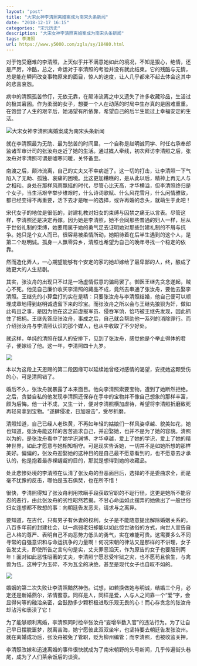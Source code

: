 ```yaml
---
layout: "post"
title: "大宋女神李清照离婚案成为南宋头条新闻"
date: "2018-12-17 16:15"
categories: "宋元历史"
description: "大宋女神李清照离婚案成为南宋头条新闻"
tags: 李清照
url: https://www.y5000.com/zgls/sy/18480.html
---
```






对于饱受磨难的李清照，上天似乎并不满意她如此的境况，不知是狠心，绝情，还是严厉，冷酷，总之，命运对于李清照的考验并没有就此结束。它的残酷与无情，总是能在瞬间改变事物原来的面目，惊人的速度，让人几乎都来不起去体会这其中的悲喜哀怨。

病中的清照孤苦伶仃，无依无靠，在颠沛流离之中又遗失了许多收藏珍品，生活过的极其窘困。作为柔弱的女子，想要一个人在动荡的时局中生存真的是困难重重。在饱尝了人生的艰辛后，她渴望有所依靠，希望自己的后半生能过上幸福安定的生活。

![大宋女神李清照离婚案成为南宋头条新闻](/uploads/allimg/170401/6-1F40115320D61.JPG)

就在李清照最为无助、最为愁苦的时间里，一个自称是赵明诚同学、时任右承奉郎监诸军审计司的张汝舟走近了她的生活。通过媒人牵线，初次拜访李清照之后，张汝舟对李清照可谓是嘘寒问暖，关怀备至。

南渡之后，颠沛流离，自己的丈夫又不幸病逝了。这一切的打击，让李清照一下气陷入了无助、孤独、哀痛的困境。比这更加糟糕的，是从此以后，精神上再无人与之相和。身处在那样风雨飘摇的时代，尽管心比天高，才华横溢，但李清照终归是个女子，当生活艰辛举步维艰时，什么诗词歌赋、什么风花雪月，什么闲情雅致，都已经变得不再重要，活下去才是唯一的选择，或许再婚的念头，就萌生于此吧！

宋代女子的地位是很低的，封建礼教对妇女的束缚与囚禁之痛无以言表。尽管这样，李清照还是决定再嫁。因为她是李清照，她不会同那些普通的妇人一样，屈从于世俗礼制的束缚，她要用属于她的勇气足去证明她对那些封建礼制的不屑与抗争。她只是个女人而已，很容易被柔情所动，她期待着在后半生遇到的这个人，是第二个赵明诚。孤身一人飘零异乡，清照也希望为自己的晚年寻找一个稳定的依靠。

然而造化弄人，一心期望能够有个安定的家的她却嫁给了最卑鄙的人，终，酿成了她更大的人生悲剧。

其实，张汝舟的出现只不过是一场虚情假意的骗局罢了。御医王继先贪念遂起，贼心不死。他见自己廉价收买李清照的藏品不成，竟然去串通了张汝舟，要他去娶李清照。王继先的小算盘打的实在是精：只要张汝舟与李清照结婚，他自己便可以顺理成章地得到赵明诚遗留下来的珍宝。而张汝舟之所以会与王继先狼狈为奸，做如此苟且之事，是因为他在这之前虚报军员、侵吞军饷，恰巧被王继先发现，因此抓住了把柄。王继先答应张汝舟，事成之后，自己就会帮助他一系列的消除罪行。而介绍张汝舟与李清照认识的那个媒人，也从中收取了不少好处。

就这样，单纯的清照在媒人的安排下，见到了张汝舟，感觉他是个举止得体的君子，便嫁给了他。这一年，李清照四十九岁。

![](https://img.y5000.com/uploads/allimg/170401/15334122N-0.jpg)

本以为这段上天恩赐的第二段因缘可以延续她曾经对感情的渴望，安抚她这颗受伤的心，可是清照错了。

婚后不久，张汝舟就暴露了本来面目。他向李清照索要宝物，遭到了她断然拒绝。之后，贪婪自私的他发现李清照还保存在手中的宝物并不像自己想象的那样丰富，颇为后悔。他一计不成，又生一计，便对李清照横加虐待，希望将李清照折磨致死再轻易拿到宝物。“遂肆侵凌，日加殴击”，受尽折磨。

清照知道，自己已经人老珠黄，不再如年轻的姑娘们一样风姿卓越、貌美如花，她也知道，张汝舟能这样的苦苦追求自己，并迎娶她，也并不是为了她的容貌。清照以为的，是张汝舟看中了她学识渊博、才华卓越，爱上了她的学识，爱上了她的精神世界，如此才愿意与她相知相守。可是现实告诉她，一切并不是如她所想的那样美好。偏偏的，张汝舟迎娶她的这种目的是自己最不愿意看到的，也不愿意去才承认的，他是抱着最赤裸龌龊的目的，那就是想得到她的收藏品。

处此悲惨处境的李清照在认清了张汝舟的丑恶面目后，选择的不是委曲求全，而是毫不犹豫的反击，哪怕是玉石俱焚，也在所不惜！

很快，李清照得知了张汝舟利用欺瞒手段获取官职的不耻行径，这更是她所不能容忍的恶行，由此张汝舟的劣性昭然若揭。不甘心命运如此摆弄的她做出了一般世俗妇女连想都不敢想的事：向朝廷告发恶夫，请求与之离异。

要知道，在古代，只有男子有休妻的权利，女子是不能随意提出解除婚姻关系的。八百多年前的封建社会，以一病弱老妇却能以如此惊世骇俗的方式，向世人宣告自己人格的尊严、表明自己不向恶势力低头的勇气，实在难能可贵。这需要多么不同寻常的自强意识和与命运抗争的力量啊！何况宋朝的律法又是那样的不讲理，女子告发丈夫，即使所告之言句句是实，丈夫罪恶滔天，作为原告的女子也要服刑两年！面对如此恶性昭著的丈夫，李清照宁愿忍受牢狱之灾，也不愿苟且偷生，与禽兽为伍。这种宁为玉碎，不为瓦全的决绝，甚至是现代女子也自叹不如的。

![](https://img.y5000.com/uploads/allimg/170401/1533414336-1.jpg)

婚姻的第二次失败让李清照黯然神伤。试想，如若换做她与明诚，结婚三个月，必定还是新婚燕尔，浓情蜜意。同样是人，同样是爱，人与人之间靠一个“爱”字，会显得何等的融洽亲密，会鼓励多少颗积极进取乐观无畏的心！而心存贪念的张汝舟却沾污和亵渎了它！

为了能够顺利离婚，李清照同时检举张汝舟“妄增举数入官”的违法行为。为了让自己早日摆脱噩梦，脱离苦海，她宁愿彼此双双坐牢，也坚持要去朝廷告发张汝州。就在离婚成功后，张汝舟被免了管职，贬为柳州编管；而李清照，也被收监关押。

李清照改嫁和迅速离婚的事件很快就成为了南宋朝野的头号新闻，几乎传遍街头巷尾，成为了人们茶余饭后的谈资。
